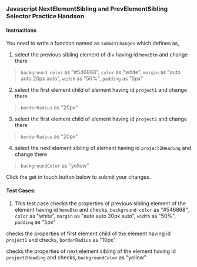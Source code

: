 
### Javascript NextElementSibling and PrevElementSibling Selector Practice Handson


#### Instructions

You need to write a function named as `submitChanges` which defines as,
1. select the previous sibling element of div having id `homeBtn` and change there 
> `background color` as "#546868",
> `color` as "white",
> `margin` as "auto auto 20px auto",
> `width` as "50%",
> `padding` as "5px"

2. select the first element child of element having id `project1` and change there 
> `borderRadius` as "20px"

3. select the first element child of element having id `project2` and change there 
> `borderRadius` as "20px"

4. select the next element sibling of element having id `project2Heading` and change there 
> `backgroundColor` as "yellow"

Click the get in touch button below to submit your changes.


#### Test Cases:

1. This test case checks the properties of previous sibling element of the element having id `homeBtn`
and checks,
`background color` as "#546868",
`color` as "white",
`margin` as "auto auto 20px auto",
`width` as "50%",
`padding` as "5px"

checks the properties of first element child of the element having id `project1`
and checks,
`borderRadius` as "10px"

checks the properties of next element sibling of the element having id `project2Heading`
and checks,
`backgroundColor` as "yellow"